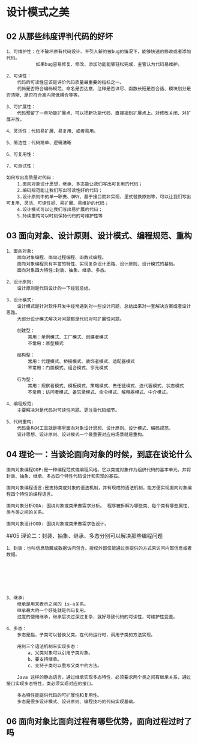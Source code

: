 # 设计模式之美

## 02 从那些纬度评判代码的好坏
    
    1、可维护性：在不破坏原有代码设计、不引入新的被bug的情况下，能够快速的修改或者添加代码。  
               如果bug容易修复、修改、添加功能能够轻松完成，主管认为代码易维护。

    2、可读性：
        代码的可读性应该是评价代码质量最重要的指标之一。
        代码是否符合编码规范、命名是否达意、注释是否详尽、函数长短是否合适、模块划分是否清晰、是否符合高内聚低耦合等等。

    3、可扩展性：
        代码预留了一些功能扩展点、可以把新功能代码，直接插到扩展点上。对修改关闭、对扩展开放。

    4、灵活性：代码易扩展、易复用、或者易用。

    5、简洁性：代码简单、逻辑清晰
    
    6、可复用性：
    
    7、可测试性：

    如何写出高质量对代码：
        1.面向对象设计思想，继承、多态能让我们写出可复用的代码； 
        2.编码规范能让我们写出可读性好的代码； 
        3.设计原则中的单一职责、DRY、基于接口而非实现、里式替换原则等，可以让我们写出可复用、灵活、可读性好、易扩展、易维护的代码； 
        4.设计模式可以让我们写出易扩展的代码； 
        5.持续重构可以时刻保持代码的可维护性等
        
## 03 面向对象、设计原则、设计模式、编程规范、重构

    1、面向对象:
        面向对象编程、面向过程编程、函数式编程。
        面向对象编程具有丰富的特性、实现复杂设计思路、设计原则、设计模式的基础。 
        面向对象四大特性:封装、抽象、继承、多态。
       
    2、设计原则:
        设计原则是代码设计的一下经验总结。

    3、设计模式:
        设计模式是针对软件开发中经常遇到对一些设计问题，总结出来对一套解决方案或者设计思路。
        大部分设计模式解决对问题都是代码对可扩展性问题。
                
        创建型：
            常用：单例模式、工厂模式、创建者模式
            不常用：原型模式
        
        结构型：
            常用：代理模式、桥接模式、装饰者模式、适配器模式
            不常用：门面模式、组合模式、亨元模式
        
        行为型：
            常用：观察者模式、模板模式、策略模式、责任链模式、迭代器模式、状态模式
            不常用：访问者模式、备忘录模式、命令模式、解释器模式、中介模式。

    4、编程规范:
        主要解决对是代码对可读性问题。更注重代码细节。
    
    5、代码重构:
        代码重构对工具就是哪里面向对象设计思想、设计原则、设计模式、编码规范。
        设计思想、设计原则、设计模式一个最重要对应用场景就是重构。
        
## 04 理论一：当谈论面向对象的时候，到底在谈论什么
    
    面向对象编程OOP:是一种编程范式或编程风格。它以类或对象作为组织代码的基本单元，并将封装、抽象、继承、多态四个特性代码设计和实现的基石。
    
    面向对象编程语言:是支持类或对象的语法机制，并有现成的语法机制，能方便实现面向对象编程四个特性的编程语言。
    
    面向对象分析OOA: 围绕对象或类来做需求分析。 程序被拆解为哪些类、每个类有哪些属性、类与类之间的关系。
    
    面向对象设计OOD: 围绕对象或类来做需求色设计。
    
##05 理论二：封装、抽象、继承、多态分别可以解决那些编程问题

    1、封装：也叫信息隐藏或数据访问包含。授权外部仅能通过类提供的方式来访问内部信息或者数据。


    
    
    

    
    3、继承:
        继承是用来表示之间的 is-a关系。
        继承最大的一个好处就是代码复用。
        过度的使用继承，继承层次过深过复杂，就好导致代码的可读性，可维护性变差。
        
    4、多态：
        多态是指，子类可以替换父类。在代码运行时，调用子类的方法实现。
        
        用到三个语法机制来实现多态：
            a、父类对象可以引用子类对象。
            b、要支持继承。
            c、支持子类可以重写父类中的方法。  
            
        Java 这样的静态语言，通过继承实现多态特性，必须要求两个类之间有继承关系，通过接口实现多态特性，类必须实现对应的接口。
        
        多态特性能提供代码的可扩展性和复用性。
        多态是很多设计模式、设计原则、编程技巧的代码实现基础。
        
        
## 06 面向对象比面向过程有哪些优势，面向过程过时了吗       

























                
    
    